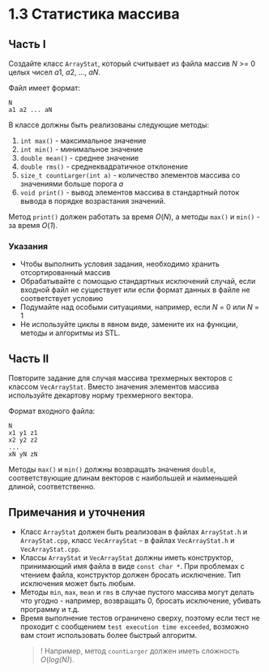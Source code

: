 # 1.3 Статистика массива

## Часть I

Создайте класс `ArrayStat`, который считывает из файла массив *N* >= 0 целых чисел *a*1, *a*2, ..., *aN*.

Файл имеет формат:
```
N
a1 a2 ... aN
```

В классе должны быть реализованы следующие методы:

1. `int max()` - максимальное значение
2. `int min()` - минимальное значение
3. `double mean()` - среднее значение
4. `double rms()` - среднеквадратичное отклонение
5. `size_t countLarger(int a)` - количество элементов массива со значениями больше порога *a*
6. `void print()` - вывод элементов массива в стандартный поток вывода в порядке возрастания значений.

Метод `print()` должен работать за время *O*(*N*), а методы `max()` и `min()` - за время *O*(*1*).

### Указания

+ Чтобы выполнить условия задания, необходимо хранить отсортированный массив
+ Обрабатывайте с помощью стандартных исключений случай, если входной файл не существует или если формат данных в файле не соответствует условию
+ Подумайте над особыми ситуациями, например, если *N* = 0 или *N* = 1
+ Не используйте циклы в явном виде, замените их на функции, методы и алгоритмы из STL.

## Часть II

Повторите задание для случая массива трехмерных векторов с классом `VecArrayStat`. Вместо значения элементов массива используйте декартову норму трехмерного вектора.

Формат входного файла:
```
N
x1 y1 z1
x2 y2 z2
...
xN yN zN
```
Методы `max()` и `min()` должны возвращать значения `double`, соответствующие длинам векторов с наибольшей и наименьшей длиной, соответственно.

## Примечания и уточнения

+ Класс `ArrayStat` должен быть реализован в файлах `ArrayStat.h` и `ArrayStat.cpp`, класс `VecArrayStat` - в файлах  `VecArrayStat.h` и `VecArrayStat.cpp`.
+ Классы `ArrayStat` и `VecArrayStat` должны иметь конструктор, принимающий имя файла в виде `const char *`. При проблемах с чтением файла, конструктор должен бросать исключение. Тип исключения может быть любым.
+ Методы `min`, `max`, `mean` и `rms` в случае пустого массива могут делать что угодно - например, возвращать 0, бросать исключение, убивать программу и т.д.
+ Время выполнение тестов ограничено сверху, поэтому если тест не проходит с сообщением `test execution time exceeded`, возможно вам стоит использовать более быстрый алгоритм.
  >! Например, метод `countLarger` должен иметь сложность *O*(*log(N)*).

